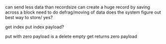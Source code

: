 can send less data than recordsize
can create a huge record by saving across a block
need to do defrag/moving of data
does the system figure out best way to store/ yes?

get index
put index payload?

put with zero payload is a delete
empty get returns zero payload

